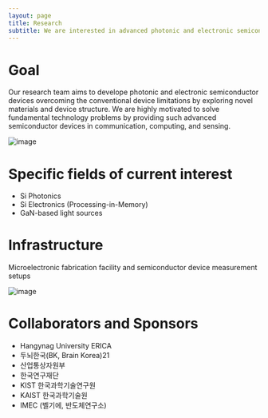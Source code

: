 ```yaml
---
layout: page
title: Research
subtitle: We are interested in advanced photonic and electronic semiconductor device engineering.
---
```


# Goal
Our research team aims to develope photonic and electronic semiconductor devices  overcoming the conventional device limitations by exploring novel materials and device structure. We are highly motivated to solve fundamental technology problems by providing such advanced semiconductor devices in communication, computing, and sensing.

![image](https://user-images.githubusercontent.com/32427749/160309730-8c00a7bd-d268-4878-a29e-19509ecbd113.png)

<!--- 
# Method 
Design, fabrication and measurement of semiconductor electronic and photonic devices

![image](https://user-images.githubusercontent.com/32427749/160309954-5de92a80-c5ba-44e2-ab0d-0235c2489cbb.png)
--->

# Specific fields of current interest
- Si Photonics  
- Si Electronics (Processing-in-Memory) 
- GaN-based light sources 


# Infrastructure
Microelectronic fabrication facility and semiconductor device measurement setups
    
![image](https://user-images.githubusercontent.com/32427749/160320702-2b384dc5-2cdc-4857-af47-d4562aed0171.png)


# Collaborators and Sponsors 
- Hangynag University ERICA
- 두뇌한국(BK, Brain Korea)21
- 산업통상자원부
- 한국연구재단
- KIST 한국과학기술연구원
- KAIST 한국과학기술원
- IMEC (벨기에, 반도체연구소)